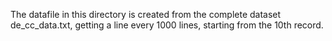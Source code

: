 The datafile in this directory is created from the complete dataset de_cc_data.txt, getting a line every 1000 lines, starting from the 10th record.

